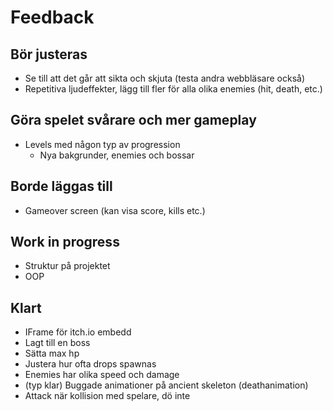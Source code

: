 # Feedback

## Bör justeras
* Se till att det går att sikta och skjuta (testa andra webbläsare också)
* Repetitiva ljudeffekter, lägg till fler för alla olika enemies (hit, death, etc.)


## Göra spelet svårare och mer gameplay
* Levels med någon typ av progression
    - Nya bakgrunder, enemies och bossar


## Borde läggas till
* Gameover screen (kan visa score, kills etc.)


## Work in progress
* Struktur på projektet
* OOP


## Klart
* IFrame för itch.io embedd
* Lagt till en boss
* Sätta max hp
* Justera hur ofta drops spawnas
* Enemies har olika speed och damage
* (typ klar) Buggade animationer på ancient skeleton (deathanimation)
* Attack när kollision med spelare, dö inte